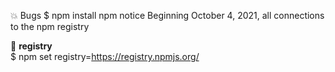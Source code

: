 :boom: Bugs 
$ npm install
npm notice Beginning October 4, 2021, all connections to the npm registry 

:key: **registry**  
$ npm set registry=https://registry.npmjs.org/


